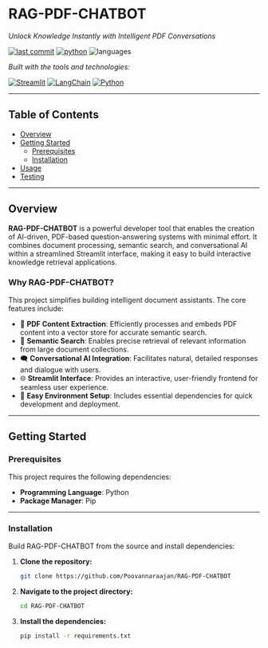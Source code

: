 # RAG-PDF-CHATBOT

*Unlock Knowledge Instantly with Intelligent PDF Conversations*

[![last commit](https://img.shields.io/badge/last%20commit-yesterday-brightgreen)](https://github.com/Poovannaraajan/RAG-PDF-CHATBOT)
[![python](https://img.shields.io/badge/python-100%25-blue)](https://www.python.org/)
![languages](https://img.shields.io/badge/languages-1-lightgrey)

*Built with the tools and technologies:*

[![Streamlit](https://img.shields.io/badge/-Streamlit-red)](https://streamlit.io/)
[![LangChain](https://img.shields.io/badge/-LangChain-black)](https://www.langchain.com/)
[![Python](https://img.shields.io/badge/-Python-blue)](https://www.python.org/)

---

## Table of Contents

- [Overview](#overview)
- [Getting Started](#getting-started)
  - [Prerequisites](#prerequisites)
  - [Installation](#installation)
- [Usage](#usage)
- [Testing](#testing)

---

## Overview

**RAG-PDF-CHATBOT** is a powerful developer tool that enables the creation of AI-driven, PDF-based question-answering systems with minimal effort. It combines document processing, semantic search, and conversational AI within a streamlined Streamlit interface, making it easy to build interactive knowledge retrieval applications.

### Why RAG-PDF-CHATBOT?

This project simplifies building intelligent document assistants. The core features include:

- 🧾 **PDF Content Extraction**: Efficiently processes and embeds PDF content into a vector store for accurate semantic search.
- 🧠 **Semantic Search**: Enables precise retrieval of relevant information from large document collections.
- 🗨️ **Conversational AI Integration**: Facilitates natural, detailed responses and dialogue with users.
- 🌐 **Streamlit Interface**: Provides an interactive, user-friendly frontend for seamless user experience.
- 🧰 **Easy Environment Setup**: Includes essential dependencies for quick development and deployment.

---

## Getting Started

### Prerequisites

This project requires the following dependencies:

- **Programming Language**: Python  
- **Package Manager**: Pip

---

### Installation

Build RAG-PDF-CHATBOT from the source and install dependencies:

1. **Clone the repository:**

    ```bash
    git clone https://github.com/Poovannaraajan/RAG-PDF-CHATBOT
    ```

2. **Navigate to the project directory:**

    ```bash
    cd RAG-PDF-CHATBOT
    ```

3. **Install the dependencies:**

    ```bash
    pip install -r requirements.txt
    ```
